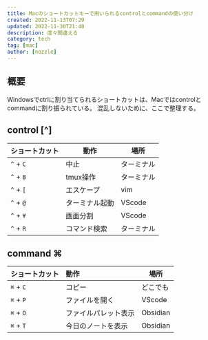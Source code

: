 ```yaml
---
title: Macのショートカットキーで用いられるcontrolとcommandの使い分け
created: 2022-11-13T07:29
updated: 2022-11-30T21:48
description: 度々間違える
category: tech
tag: [mac]
author: [nozzle]
---
```

## 概要
Windowsでctrlに割り当てられるショートカットは、Macではcontrolとcommandに割り振られている。
混乱しないために、ここで整理する。


## control [^]
| ショートカット | 動作           | 場所                           |
| -------------- | -------------- | ------------------------------ |
| `^` + `C`      | 中止           | ターミナル                     |
| `^` + `B`      | tmux操作       | ターミナル                     |
| `^` + `[`      | エスケープ     | vim                            |
| `^` + `@`      | ターミナル起動 | VScode |
| `^` + `¥`      | 画面分割       | VScode |
| `^` + `R`      | コマンド検索   | ターミナル                     | 

## command ⌘
| ショートカット | 動作                 | 場所                           |
| -------------- |:-------------------- | ------------------------------ |
| `⌘` + `C`      | コピー               | どこでも                       |
| `⌘` + `P`      | ファイルを開く       | VScode |
| `⌘` + `O`      | ファイルパレット表示 | Obsidian                   |
| `⌘` + `T`      | 今日のノートを表示   |  Obsidian                               |

